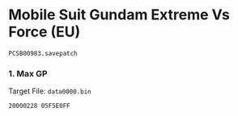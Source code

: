 #  Mobile Suit Gundam Extreme Vs Force (EU)

`PCSB00983.savepatch`

### 1. Max GP

Target File: `data0000.bin`

```
20000228 05F5E0FF
```

